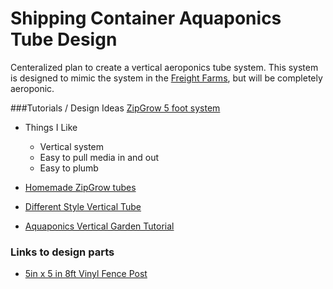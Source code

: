 
# Shipping Container Aquaponics Tube Design

Centeralized plan to create a vertical aeroponics tube system. This system is designed to mimic the system in the [Freight Farms](http://www.freightfarms.com/ "Freight Farms"), but will be completely aeroponic. 




###Tutorials / Design Ideas
[ZipGrow 5 foot system](https://shop.brightagrotech.com/5-foot-towers)
* Things I Like
  * Vertical system
  * Easy to pull media in and out
  * Easy to plumb
 
* [Homemade ZipGrow tubes](https://youtu.be/lzcC6zkDDiY)
* [Different Style Vertical Tube](https://www.youtube.com/playlist?list=PLHTAKZk76G3FS71YZFYVc_pN3wCA1og2k)
* [Aquaponics Vertical Garden Tutorial](http://www.grozine.com/2015/04/07/diy-vertical-aquaponics-system/)

### Links to design parts

* [5in x 5 in 8ft Vinyl Fence Post](http://www.homedepot.com/p/Veranda-5-in-x-5-in-x-8-ft-White-Vinyl-Fence-Post-73010700/202084745)
